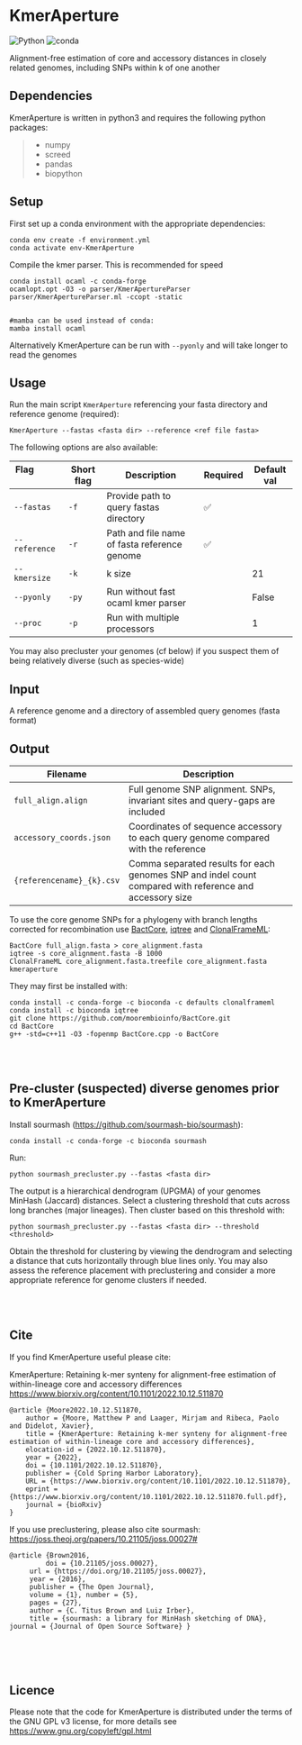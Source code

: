 # KmerAperture

![Python](https://badges.aleen42.com/src/python.svg) ![conda](https://img.shields.io/badge/%E2%80%8B-conda-%2344A833.svg?style=flat&logo=anaconda&logoColor=44A833)

Alignment-free estimation of core and accessory distances in closely related genomes, including SNPs within k of one another



## Dependencies

KmerAperture is written in python3 and requires the following python packages:

> - numpy
> - screed
> - pandas 
> - biopython

## Setup

First set up a conda environment with the appropriate dependencies:

```shell
conda env create -f environment.yml
conda activate env-KmerAperture

```

Compile the kmer parser. This is recommended for speed
```shell
conda install ocaml -c conda-forge
ocamlopt.opt -O3 -o parser/KmerApertureParser parser/KmerApertureParser.ml -ccopt -static


#mamba can be used instead of conda:
mamba install ocaml

```
Alternatively KmerAperture can be run with ```--pyonly``` and will take longer to read the genomes

## Usage

Run the main script `KmerAperture` referencing your fasta directory and reference genome (required):

```shell
KmerAperture --fastas <fasta dir> --reference <ref file fasta>
```

The following options are also available:

Flag &nbsp; &nbsp; &nbsp; &nbsp; &nbsp; &nbsp; &nbsp; &nbsp; | Short flag | Description | Required | Default val
--------------|------------|-------------|----------|--------------
`--fastas` |  `-f` |  Provide path to query fastas directory | ✅
`--reference` |     `-r` |  Path and file name of fasta reference genome | ✅ | 
`--kmersize` |      `-k` |  k size |                             | 21
`--pyonly` |     `-py` |  Run without fast ocaml kmer parser |   | False
`--proc` |     `-p` |  Run with multiple processors |   | 1




You may also precluster your genomes (cf below) if you suspect them of being relatively diverse (such as species-wide)


## Input

A reference genome and a directory of assembled query genomes (fasta format)


## Output

Filename | Description | 
--------------|-------|
`full_align.align` |      Full genome SNP alignment. SNPs, invariant sites and query-gaps are included |
`accessory_coords.json` |     Coordinates of sequence accessory to each query genome compared with the reference |
`{referencename}_{k}.csv` | Comma separated results for each genomes SNP and indel count compared with reference and accessory size |

To use the core genome SNPs for a phylogeny with branch lengths corrected for recombination use [BactCore](https://github.com/moorembioinfo/BactCore), [iqtree](https://github.com/Cibiv/IQ-TREE) and [ClonalFrameML](https://github.com/xavierdidelot/ClonalFrameML):

```shell
BactCore full_align.fasta > core_alignment.fasta
iqtree -s core_alignment.fasta -B 1000
ClonalFrameML core_alignment.fasta.treefile core_alignment.fasta kmeraperture
```
They may first be installed with:
```shell
conda install -c conda-forge -c bioconda -c defaults clonalframeml
conda install -c bioconda iqtree
git clone https://github.com/moorembioinfo/BactCore.git
cd BactCore
g++ -std=c++11 -O3 -fopenmp BactCore.cpp -o BactCore
```

<br />
<br />

## Pre-cluster (suspected) diverse genomes prior to KmerAperture

Install sourmash (https://github.com/sourmash-bio/sourmash):

```shell
conda install -c conda-forge -c bioconda sourmash
```

Run:

```shell
python sourmash_precluster.py --fastas <fasta dir> 
```

The output is a hierarchical dendrogram (UPGMA) of your genomes MinHash (Jaccard) distances. Select a clustering threshold that cuts across long branches (major lineages). Then cluster based on this threshold with:

```shell
python sourmash_precluster.py --fastas <fasta dir> --threshold <threshold>
```

Obtain the threshold for clustering by viewing the dendrogram and selecting a distance that cuts horizontally through blue lines only. You may also assess the reference placement with preclustering and consider a more appropriate reference for genome clusters if needed.


<br />
<br />

## Cite

If you find KmerAperture useful please cite:

KmerAperture: Retaining k-mer synteny for alignment-free estimation of within-lineage core and accessory differences
https://www.biorxiv.org/content/10.1101/2022.10.12.511870

```console
@article {Moore2022.10.12.511870,
	author = {Moore, Matthew P and Laager, Mirjam and Ribeca, Paolo and Didelot, Xavier},
	title = {KmerAperture: Retaining k-mer synteny for alignment-free estimation of within-lineage core and accessory differences},
	elocation-id = {2022.10.12.511870},
	year = {2022},
	doi = {10.1101/2022.10.12.511870},
	publisher = {Cold Spring Harbor Laboratory},
	URL = {https://www.biorxiv.org/content/10.1101/2022.10.12.511870},
	eprint = {https://www.biorxiv.org/content/10.1101/2022.10.12.511870.full.pdf},
	journal = {bioRxiv}
}
```

If you use preclustering, please also cite sourmash:
https://joss.theoj.org/papers/10.21105/joss.00027#

```console
@article {Brown2016,  
         doi = {10.21105/joss.00027},  
	 url = {https://doi.org/10.21105/joss.00027},  
	 year = {2016},  
	 publisher = {The Open Journal},  
	 volume = {1}, number = {5},  
	 pages = {27},  
	 author = {C. Titus Brown and Luiz Irber},  
	 title = {sourmash: a library for MinHash sketching of DNA}, journal = {Journal of Open Source Software} }
```

<br />
<br />
<br />

## Licence

Please note that the code for KmerAperture is distributed under the terms of the GNU GPL v3 license, for more details see https://www.gnu.org/copyleft/gpl.html
